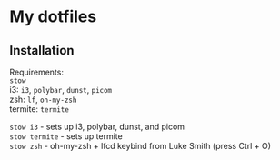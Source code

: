 # My dotfiles
## Installation
Requirements:  
`stow`  
i3: `i3`, `polybar`, `dunst`, `picom`  
zsh: `lf`, `oh-my-zsh`  
termite: `termite`  

`stow i3` - sets up i3, polybar, dunst, and picom  
`stow termite` - sets up termite  
`stow zsh` - oh-my-zsh + lfcd keybind from Luke Smith (press Ctrl + O)  
